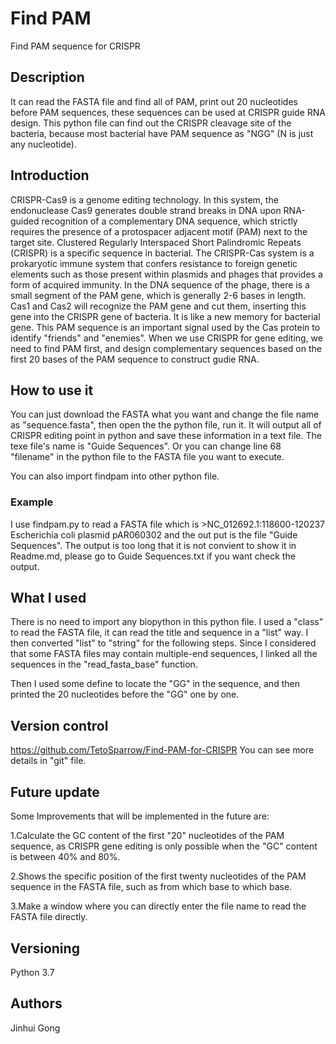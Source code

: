 # Find PAM

Find PAM sequence for CRISPR

## Description

It can read the FASTA file and find all of PAM, print out 20 nucleotides before PAM sequences, these sequences can be used at CRISPR guide RNA design. This python file can find out the CRISPR cleavage site of the bacteria, because most bacterial have PAM sequence as "NGG" (N is just any nucleotide).

## Introduction

CRISPR-Cas9 is a genome editing technology. In this system, the endonuclease Cas9 generates double strand breaks in DNA upon RNA-guided recognition of a complementary DNA sequence, which strictly requires the presence of a protospacer adjacent motif (PAM) next to the target site. Clustered Regularly Interspaced Short Palindromic Repeats (CRISPR) is a specific sequence in bacterial. The CRISPR-Cas system is a prokaryotic immune system that confers resistance to foreign genetic elements such as those present within plasmids and phages that provides a form of acquired immunity. In the DNA sequence of the phage, there is a small segment of the PAM gene, which is generally 2-6 bases in length. Cas1 and Cas2 will recognize the PAM gene and cut them, inserting this gene into the CRISPR gene of bacteria. It is like a new memory for bacterial gene. This PAM sequence is an important signal used by the Cas protein to identify "friends" and "enemies". When we use CRISPR for gene editing, we need to find PAM first, and design complementary sequences based on the first 20 bases of the PAM sequence to construct gudie RNA.

## How to use it

You can just download the FASTA what you want and change the file name as "sequence.fasta", then open the the python file, run it. It will output all of CRISPR editing point in python and save these information in a text file. The texe file's name is "Guide Sequences". Or you can change line 68 "filename" in the python file to the FASTA file you want to execute.

You can also import findpam into other python file.

### Example

I use findpam.py to read a FASTA file which is >NC_012692.1:118600-120237 Escherichia coli plasmid pAR060302 and the out put is the file "Guide Sequences".
The output is too long that it is not convient to show it in Readme.md, please go to Guide Sequences.txt if you want check the output.

## What I used

There is no need to import any biopython in this python file. I used a "class" to read the FASTA file, it can read the title and sequence in a "list" way. I then converted "list" to "string" for the following steps. Since I considered that some FASTA files may contain multiple-end sequences, I linked all the sequences in the "read_fasta_base" function.

Then I used some define to locate the "GG" in the sequence, and then printed the 20 nucleotides before the "GG" one by one.

## Version control

https://github.com/TetoSparrow/Find-PAM-for-CRISPR
You can see more details in "git" file.

## Future update

Some Improvements that will be implemented in the future are: 

1.Calculate the GC content of the first "20" nucleotides of the PAM sequence, as CRISPR gene editing is only possible when the "GC" content is between 40% and 80%.

2.Shows the specific position of the first twenty nucleotides of the PAM sequence in the FASTA file, such as from which base to which base.

3.Make a window where you can directly enter the file name to read the FASTA file directly.

## Versioning

Python 3.7

## Authors

Jinhui Gong
